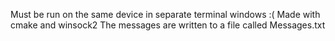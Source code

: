 Must be run on the same device in separate terminal windows :(
Made with cmake and winsock2
The messages are written to a file called Messages.txt
